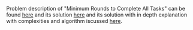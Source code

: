 Problem description of "Minimum Rounds to Complete All Tasks" can be found [here](https://leetcode.com/problems/minimum-rounds-to-complete-all-tasks/) and its solution [here](https://github.com/aurimas13/Solutions-To-Problems/blob/main/LeetCode/Python%20Solutions/Minimum%20Rounds%20to%20Complete%20All%20Tasks/minimum.py) and its solution with in depth explanation with complexities and algorithm iscussed [here](https://leetcode.com/problems/minimum-rounds-to-complete-all-tasks/solutions/3512030/python-solution-beat-98-well-explained/).